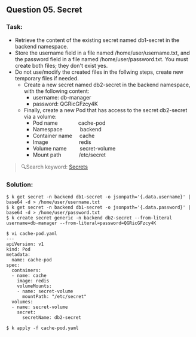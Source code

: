 ## Question 05. Secret

### Task:
- Retrieve the content of the existing secret named db1-secret in the backend namespace.
- Store the username field in a file named /home/user/username.txt, and the password field in a file named /home/user/password.txt. You must create both files; they don't exist yes.
- Do not use/modify the created files in the follwing steps, create new temporary files if needed.
  + Create a new secret named db2-secret in the backend namespace, with the following content:
    - username: db-manager
    - password: QGRicGFzcy4K
  + Finally, create a new Pod that has access to the secret db2-secret via a volume:
    - Pod name&nbsp;&nbsp;&nbsp;&nbsp;&nbsp;&nbsp;&nbsp;&nbsp;&nbsp;&nbsp;&nbsp;&nbsp;&nbsp;&nbsp;cache-pod
    - Namespace&nbsp;&nbsp;&nbsp;&nbsp;&nbsp;&nbsp;&nbsp;&nbsp;&nbsp;&nbsp;&nbsp;&nbsp;backend
    - Container name&nbsp;&nbsp;&nbsp;&nbsp;&nbsp;cache
    - Image&nbsp;&nbsp;&nbsp;&nbsp;&nbsp;&nbsp;&nbsp;&nbsp;&nbsp;&nbsp;&nbsp;&nbsp;&nbsp;&nbsp;&nbsp;&nbsp;&nbsp;&nbsp;&nbsp;&nbsp;&nbsp;redis
    - Volume name&nbsp;&nbsp;&nbsp;&nbsp;&nbsp;&nbsp;&nbsp;&nbsp;&nbsp;secret-volume
    - Mount path&nbsp;&nbsp;&nbsp;&nbsp;&nbsp;&nbsp;&nbsp;&nbsp;&nbsp;&nbsp;&nbsp;&nbsp;/etc/secret

> 🔍Search keyword: [Secrets](https://kubernetes.io/docs/concepts/configuration/secret/#docker-config-secrets)

### Solution:
```shell
$ k get secret -n backend db1-secret -o jsonpath='{.data.username}' | base64 -d > /home/user/username.txt
$ k get secret -n backend db1-secret -o jsonpath='{.data.password}' | base64 -d > /home/user/password.txt
$ k create secret generic -n backend db2-secret --from-literal username=db-manager --from-literal=password=QGRicGFzcy4K

$ vi cache-pod.yaml
---
apiVersion: v1
kind: Pod
metadata:
  name: cache-pod
spec:
  containers:
  - name: cache
    image: redis
    volumeMounts:
    - name: secret-volume
      mountPath: "/etc/secret"
  volumes:
  - name: secret-volume
    secret:
      secretName: db2-secret

$ k apply -f cache-pod.yaml
```